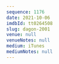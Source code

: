 ```yaml
---
sequence: 1176
date: 2021-10-06
imdbId: tt0264508
slug: dagon-2001
venue: null
venueNotes: null
medium: iTunes
mediumNotes: null
---
```

